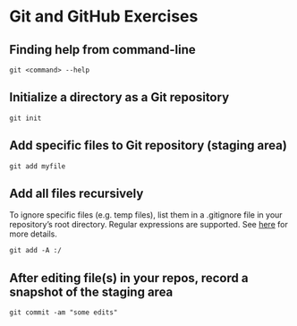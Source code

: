 # Git and GitHub Exercises

## Finding help from command-line
```
git <command> --help
```

## Initialize a directory as a Git repository
```
git init
```

## Add specific files to Git repository (staging area)
```
git add myfile
```

## Add all files recursively
To ignore specific files (e.g. temp files), list them in a .gitignore file in your repository’s root directory. Regular expressions are supported. See [here](https://help.github.com/articles/ignoring-files/) for more details.
```
git add -A :/
```

## After editing file(s) in your repos, record a snapshot of the staging area
```
git commit -am "some edits"
```

